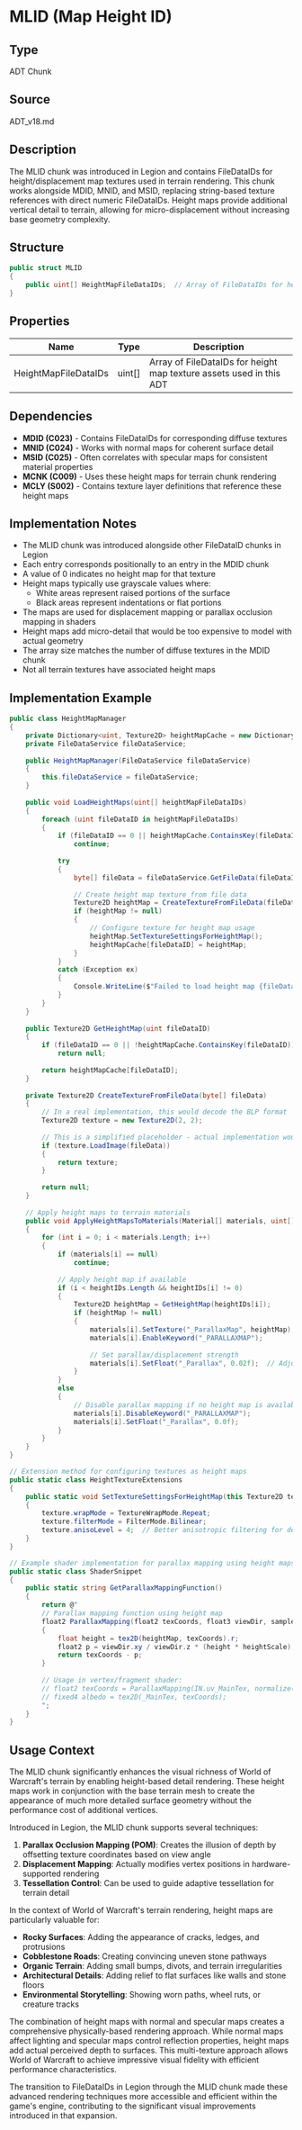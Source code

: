 # MLID (Map Height ID)

## Type
ADT Chunk

## Source
ADT_v18.md

## Description
The MLID chunk was introduced in Legion and contains FileDataIDs for height/displacement map textures used in terrain rendering. This chunk works alongside MDID, MNID, and MSID, replacing string-based texture references with direct numeric FileDataIDs. Height maps provide additional vertical detail to terrain, allowing for micro-displacement without increasing base geometry complexity.

## Structure

```csharp
public struct MLID
{
    public uint[] HeightMapFileDataIDs;  // Array of FileDataIDs for height/displacement map textures
}
```

## Properties

| Name | Type | Description |
|------|------|-------------|
| HeightMapFileDataIDs | uint[] | Array of FileDataIDs for height map texture assets used in this ADT |

## Dependencies

- **MDID (C023)** - Contains FileDataIDs for corresponding diffuse textures
- **MNID (C024)** - Works with normal maps for coherent surface detail
- **MSID (C025)** - Often correlates with specular maps for consistent material properties
- **MCNK (C009)** - Uses these height maps for terrain chunk rendering
- **MCLY (S002)** - Contains texture layer definitions that reference these height maps

## Implementation Notes

- The MLID chunk was introduced alongside other FileDataID chunks in Legion
- Each entry corresponds positionally to an entry in the MDID chunk
- A value of 0 indicates no height map for that texture
- Height maps typically use grayscale values where:
  - White areas represent raised portions of the surface
  - Black areas represent indentations or flat portions
- The maps are used for displacement mapping or parallax occlusion mapping in shaders
- Height maps add micro-detail that would be too expensive to model with actual geometry
- The array size matches the number of diffuse textures in the MDID chunk
- Not all terrain textures have associated height maps

## Implementation Example

```csharp
public class HeightMapManager
{
    private Dictionary<uint, Texture2D> heightMapCache = new Dictionary<uint, Texture2D>();
    private FileDataService fileDataService;
    
    public HeightMapManager(FileDataService fileDataService)
    {
        this.fileDataService = fileDataService;
    }
    
    public void LoadHeightMaps(uint[] heightMapFileDataIDs)
    {
        foreach (uint fileDataID in heightMapFileDataIDs)
        {
            if (fileDataID == 0 || heightMapCache.ContainsKey(fileDataID))
                continue;
                
            try
            {
                byte[] fileData = fileDataService.GetFileData(fileDataID);
                
                // Create height map texture from file data
                Texture2D heightMap = CreateTextureFromFileData(fileData);
                if (heightMap != null)
                {
                    // Configure texture for height map usage
                    heightMap.SetTextureSettingsForHeightMap();
                    heightMapCache[fileDataID] = heightMap;
                }
            }
            catch (Exception ex)
            {
                Console.WriteLine($"Failed to load height map {fileDataID}: {ex.Message}");
            }
        }
    }
    
    public Texture2D GetHeightMap(uint fileDataID)
    {
        if (fileDataID == 0 || !heightMapCache.ContainsKey(fileDataID))
            return null;
            
        return heightMapCache[fileDataID];
    }
    
    private Texture2D CreateTextureFromFileData(byte[] fileData)
    {
        // In a real implementation, this would decode the BLP format
        Texture2D texture = new Texture2D(2, 2);
        
        // This is a simplified placeholder - actual implementation would decode BLP format
        if (texture.LoadImage(fileData))
        {
            return texture;
        }
        
        return null;
    }
    
    // Apply height maps to terrain materials
    public void ApplyHeightMapsToMaterials(Material[] materials, uint[] diffuseIDs, uint[] heightIDs)
    {
        for (int i = 0; i < materials.Length; i++)
        {
            if (materials[i] == null)
                continue;
                
            // Apply height map if available
            if (i < heightIDs.Length && heightIDs[i] != 0)
            {
                Texture2D heightMap = GetHeightMap(heightIDs[i]);
                if (heightMap != null)
                {
                    materials[i].SetTexture("_ParallaxMap", heightMap);
                    materials[i].EnableKeyword("_PARALLAXMAP");
                    
                    // Set parallax/displacement strength
                    materials[i].SetFloat("_Parallax", 0.02f);  // Adjust based on desired effect
                }
            }
            else
            {
                // Disable parallax mapping if no height map is available
                materials[i].DisableKeyword("_PARALLAXMAP");
                materials[i].SetFloat("_Parallax", 0.0f);
            }
        }
    }
}

// Extension method for configuring textures as height maps
public static class HeightTextureExtensions
{
    public static void SetTextureSettingsForHeightMap(this Texture2D texture)
    {
        texture.wrapMode = TextureWrapMode.Repeat;
        texture.filterMode = FilterMode.Bilinear;
        texture.anisoLevel = 4;  // Better anisotropic filtering for detailed surface displacement
    }
}

// Example shader implementation for parallax mapping using height maps
public static class ShaderSnippet
{
    public static string GetParallaxMappingFunction()
    {
        return @"
        // Parallax mapping function using height map
        float2 ParallaxMapping(float2 texCoords, float3 viewDir, sampler2D heightMap, float heightScale)
        {
            float height = tex2D(heightMap, texCoords).r;    
            float2 p = viewDir.xy / viewDir.z * (height * heightScale);
            return texCoords - p;  
        }
        
        // Usage in vertex/fragment shader:
        // float2 texCoords = ParallaxMapping(IN.uv_MainTex, normalize(IN.viewDir), _ParallaxMap, _Parallax);
        // fixed4 albedo = tex2D(_MainTex, texCoords);
        ";
    }
}
```

## Usage Context

The MLID chunk significantly enhances the visual richness of World of Warcraft's terrain by enabling height-based detail rendering. These height maps work in conjunction with the base terrain mesh to create the appearance of much more detailed surface geometry without the performance cost of additional vertices.

Introduced in Legion, the MLID chunk supports several techniques:

1. **Parallax Occlusion Mapping (POM)**: Creates the illusion of depth by offsetting texture coordinates based on view angle
2. **Displacement Mapping**: Actually modifies vertex positions in hardware-supported rendering
3. **Tessellation Control**: Can be used to guide adaptive tessellation for terrain detail

In the context of World of Warcraft's terrain rendering, height maps are particularly valuable for:

- **Rocky Surfaces**: Adding the appearance of cracks, ledges, and protrusions
- **Cobblestone Roads**: Creating convincing uneven stone pathways
- **Organic Terrain**: Adding small bumps, divots, and terrain irregularities
- **Architectural Details**: Adding relief to flat surfaces like walls and stone floors
- **Environmental Storytelling**: Showing worn paths, wheel ruts, or creature tracks

The combination of height maps with normal and specular maps creates a comprehensive physically-based rendering approach. While normal maps affect lighting and specular maps control reflection properties, height maps add actual perceived depth to surfaces. This multi-texture approach allows World of Warcraft to achieve impressive visual fidelity with efficient performance characteristics.

The transition to FileDataIDs in Legion through the MLID chunk made these advanced rendering techniques more accessible and efficient within the game's engine, contributing to the significant visual improvements introduced in that expansion. 